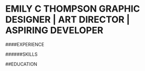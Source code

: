 # EMILY C THOMPSON  **GRAPHIC DESIGNER | ART DIRECTOR | ASPIRING DEVELOPER**

####EXPERIENCE


######SKILLS

##EDUCATION
